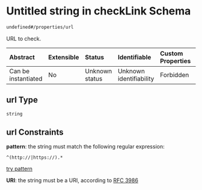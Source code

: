 # Untitled string in checkLink Schema

```txt
undefined#/properties/url
```

URL to check.

| Abstract            | Extensible | Status         | Identifiable            | Custom Properties | Additional Properties | Access Restrictions | Defined In                                                                     |
| :------------------ | :--------- | :------------- | :---------------------- | :---------------- | :-------------------- | :------------------ | :----------------------------------------------------------------------------- |
| Can be instantiated | No         | Unknown status | Unknown identifiability | Forbidden         | Allowed               | none                | [checkLink\_v2.schema.json\*](checkLink_v2.schema.json "open original schema") |

## url Type

`string`

## url Constraints

**pattern**: the string must match the following regular expression:&#x20;

```regexp
^(http://|https://).*
```

[try pattern](https://regexr.com/?expression=%5E\(http%3A%2F%2F%7Chttps%3A%2F%2F\).* "try regular expression with regexr.com")

**URI**: the string must be a URI, according to [RFC 3986](https://tools.ietf.org/html/rfc3986 "check the specification")
